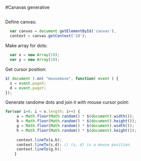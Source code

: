 #Canavas generative

## 

Define canvas:
```Javascript
  var canvas = document.getElementById('canvas'),
  context = canvas.getContext('2d');
```
Make array for dots:
```Javascript 
  var x = new Array(10);
  var y = new Array(10);
```

Get cursor position:
```Javascript
$( document ).on( "mousemove", function( event ) {
  s = event.pageX;
  d = event.pageY;
});
```
Generate randome dots and join it with mouse cursor point:
```Javascript
for(var i=0; i < x.length; i++) {
     a = Math.floor(Math.random() * $(document).width());
     b = Math.floor(Math.random() * $(document).height());
     g = Math.floor(Math.random() * $(document).width());
     h = Math.floor(Math.random() * $(document).height());
     
     context.lineTo(a,b);
     context.lineTo(s,d); // (s, d) is a mouse position
     context.lineTo(g,h);
    }
```
